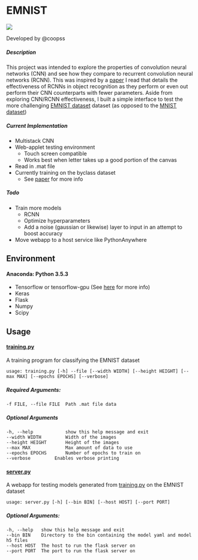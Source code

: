 EMNIST
=====

![](https://raw.githubusercontent.com/Coopss/EMNIST/master/static/preview.gif)

Developed by @coopss

##### Description

This project was intended to explore the properties of convolution neural networks (CNN) and see how they compare to recurrent convolution neural networks (RCNN). This was inspired by a [paper](http://www.cv-foundation.org/openaccess/content_cvpr_2015/app/2B_004.pdf "Recurrent Convolutional Neural Network for Object Recognition") I read that details the effectiveness of RCNNs in object recognition as they perform or even out perform their CNN counterparts with fewer parameters. Aside from exploring CNN/RCNN effectiveness, I built a simple interface to test the more challenging [EMNIST dataset](https://arxiv.org/abs/1702.05373 "EMNIST: an extension of MNIST to handwritten letters") dataset (as opposed to the [MNIST dataset](http://yann.lecun.com/exdb/mnist/ "THE MNIST DATABASE of handwritten digits"))

##### Current Implementation
  * Multistack CNN
  * Web-applet testing environment
    * Touch screen compatible
    * Works best when letter takes up a good portion of the canvas
  * Read in .mat file
  * Currently training on the byclass dataset
    * See [paper](https://arxiv.org/abs/1702.05373 "EMNIST: an extension of MNIST to handwritten letters") for more info

##### Todo
  * Train more models
    * RCNN
    * Optimize hyperparameters
    * Add a noise (gaussian or likewise) layer to input in an attempt to boost accuracy
  * Move webapp to a host service like PythonAnywhere

## Environment

#### Anaconda: Python 3.5.3
  * Tensorflow or tensorflow-gpu (See [here](https://www.tensorflow.org/install/ "Installing TensorFlow") for more info)
  * Keras
  * Flask
  * Numpy
  * Scipy

## Usage
#### [training.py](https://github.com/Coopss/EMNIST/blob/master/training.py)
A training program for classifying the EMNIST dataset

    usage: training.py [-h] --file [--width WIDTH] [--height HEIGHT] [--max MAX] [--epochs EPOCHS] [--verbose]

##### Required Arguments:

    -f FILE, --file FILE  Path .mat file data

##### Optional Arguments

    -h, --help            show this help message and exit
    --width WIDTH         Width of the images
    --height HEIGHT       Height of the images
    --max MAX             Max amount of data to use
    --epochs EPOCHS       Number of epochs to train on
    --verbose         Enables verbose printing

#### [server.py](https://github.com/Coopss/EMNIST/blob/master/server.py)
A webapp for testing models generated from [training.py](https://github.com/Coopss/EMNIST/blob/master/training.py) on the EMNIST dataset

    usage: server.py [-h] [--bin BIN] [--host HOST] [--port PORT]

##### Optional Arguments:

    -h, --help   show this help message and exit
    --bin BIN    Directory to the bin containing the model yaml and model h5 files
    --host HOST  The host to run the flask server on
    --port PORT  The port to run the flask server on
